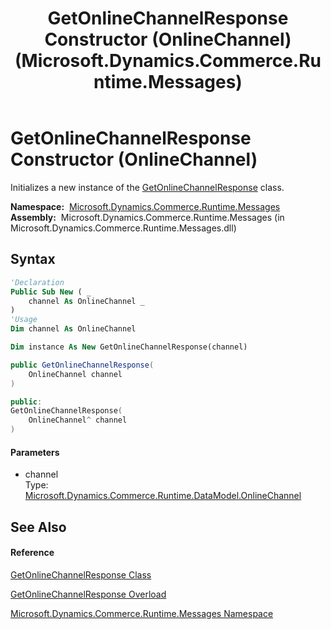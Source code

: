 ﻿---
title: GetOnlineChannelResponse Constructor (OnlineChannel) (Microsoft.Dynamics.Commerce.Runtime.Messages)
TOCTitle: GetOnlineChannelResponse Constructor (OnlineChannel)
ms:assetid: M:Microsoft.Dynamics.Commerce.Runtime.Messages.GetOnlineChannelResponse.#ctor(Microsoft.Dynamics.Commerce.Runtime.DataModel.OnlineChannel)
ms:mtpsurl: https://technet.microsoft.com/en-us/library/microsoft.dynamics.commerce.runtime.messages.getonlinechannelresponse.getonlinechannelresponse(v=AX.60)
ms:contentKeyID: 49820800
ms.date: 05/18/2015
mtps_version: v=AX.60
dev_langs:
- vb
- csharp
- c++
---

# GetOnlineChannelResponse Constructor (OnlineChannel)

Initializes a new instance of the [GetOnlineChannelResponse](getonlinechannelresponse-class-microsoft-dynamics-commerce-runtime-messages.md) class.

**Namespace:**  [Microsoft.Dynamics.Commerce.Runtime.Messages](microsoft-dynamics-commerce-runtime-messages-namespace.md)  
**Assembly:**  Microsoft.Dynamics.Commerce.Runtime.Messages (in Microsoft.Dynamics.Commerce.Runtime.Messages.dll)

## Syntax

``` vb
'Declaration
Public Sub New ( _
    channel As OnlineChannel _
)
'Usage
Dim channel As OnlineChannel

Dim instance As New GetOnlineChannelResponse(channel)
```

``` csharp
public GetOnlineChannelResponse(
    OnlineChannel channel
)
```

``` c++
public:
GetOnlineChannelResponse(
    OnlineChannel^ channel
)
```

#### Parameters

  - channel  
    Type: [Microsoft.Dynamics.Commerce.Runtime.DataModel.OnlineChannel](onlinechannel-class-microsoft-dynamics-commerce-runtime-datamodel.md)  

## See Also

#### Reference

[GetOnlineChannelResponse Class](getonlinechannelresponse-class-microsoft-dynamics-commerce-runtime-messages.md)

[GetOnlineChannelResponse Overload](getonlinechannelresponse-constructor-microsoft-dynamics-commerce-runtime-messages.md)

[Microsoft.Dynamics.Commerce.Runtime.Messages Namespace](microsoft-dynamics-commerce-runtime-messages-namespace.md)

